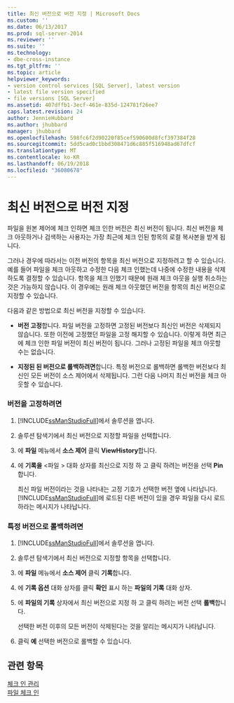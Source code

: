 ```yaml
---
title: 최신 버전으로 버전 지정 | Microsoft Docs
ms.custom: ''
ms.date: 06/13/2017
ms.prod: sql-server-2014
ms.reviewer: ''
ms.suite: ''
ms.technology:
- dbe-cross-instance
ms.tgt_pltfrm: ''
ms.topic: article
helpviewer_keywords:
- version control services [SQL Server], latest version
- latest file version specified
- file versions [SQL Server]
ms.assetid: 407dffb1-3ecf-461e-835d-124781f26ee7
caps.latest.revision: 24
author: JennieHubbard
ms.author: jhubbard
manager: jhubbard
ms.openlocfilehash: 598fc6f2d90220f85cef590600d8fcf397384f28
ms.sourcegitcommit: 5dd5cad0c1bbd308471d6c885f516948ad67dfcf
ms.translationtype: MT
ms.contentlocale: ko-KR
ms.lasthandoff: 06/19/2018
ms.locfileid: "36080678"
---
```

# <a name="specify-a-version-as-the-latest-version"></a>최신 버전으로 버전 지정
  파일을 원본 제어에 체크 인하면 체크 인한 버전은 최신 버전이 됩니다. 최신 버전을 체크 아웃하거나 검색하는 사용자는 가장 최근에 체크 인된 항목의 로컬 복사본을 받게 됩니다.  
  
 그러나 경우에 따라서는 이전 버전의 항목을 최신 버전으로 지정하려고 할 수 있습니다. 예를 들어 파일을 체크 아웃하고 수정한 다음 체크 인했는데 나중에 수정한 내용을 삭제하도록 결정할 수 있습니다. 항목을 체크 인했기 때문에 원래 체크 아웃을 실행 취소하는 것은 가능하지 않습니다. 이 경우에는 원래 체크 아웃했던 버전을 항목의 최신 버전으로 지정할 수 있습니다.  
  
 다음과 같은 방법으로 최신 버전을 지정할 수 있습니다.  
  
-   **버전 고정**합니다. 파일 버전을 고정하면 고정된 버전보다 최신인 버전은 삭제되지 않습니다. 또한 이전에 고정했던 파일을 고정 해지할 수 있습니다. 이렇게 하면 최근에 체크 인한 파일 버전이 최신 버전이 됩니다. 그러나 고정된 파일을 체크 아웃할 수는 없습니다.  
  
-   **지정된 된 버전으로 롤백하려면**합니다. 특정 버전으로 롤백하면 롤백한 버전보다 최신인 모든 버전이 소스 제어에서 삭제됩니다. 그런 다음 나머지 최신 버전을 체크 아웃할 수 있습니다.  
  
### <a name="to-pin-a-version"></a>버전을 고정하려면  
  
1.  [!INCLUDE[ssManStudioFull](../includes/ssmanstudiofull-md.md)]에서 솔루션을 엽니다.  
  
2.  솔루션 탐색기에서 최신 버전으로 지정할 파일을 선택합니다.  
  
3.  에 **파일** 메뉴에서 **소스 제어** 클릭 **ViewHistory**합니다.  
  
4.  에 **기록을** \<파일 > 대화 상자를 최신으로 지정 하 고 클릭 하려는 버전을 선택 **Pin**합니다.  
  
     최신 파일 버전이라는 것을 나타내는 고정 기호가 선택한 버전 옆에 나타납니다. [!INCLUDE[ssManStudioFull](../includes/ssmanstudiofull-md.md)]에 로드된 다른 버전이 있을 경우 파일을 다시 로드하라는 메시지가 나타납니다.  
  
### <a name="to-roll-back-to-a-version"></a>특정 버전으로 롤백하려면  
  
1.  [!INCLUDE[ssManStudioFull](../includes/ssmanstudiofull-md.md)]에서 솔루션을 엽니다.  
  
2.  솔루션 탐색기에서 최신 버전으로 지정할 항목을 선택합니다.  
  
3.  에 **파일** 메뉴에서 **소스 제어** 클릭 **기록**합니다.  
  
4.  에 **기록 옵션** 대화 상자를 클릭 **확인** 표시 하는 **파일의 기록** 대화 상자.  
  
5.  에 **파일의 기록** 상자에서 최신 버전으로 지정 하 고 클릭 하려는 버전 선택 **롤백**합니다.  
  
     선택한 버전 이후의 모든 버전이 삭제된다는 것을 알리는 메시지가 나타납니다.  
  
6.  클릭 **예** 선택한 버전으로 롤백할 수 있습니다.  
  
## <a name="see-also"></a>관련 항목  
 [체크 인 관리](../../2014/database-engine/manage-checkins.md)   
 [파일 체크 인](../../2014/database-engine/check-in-files.md)  
  
  